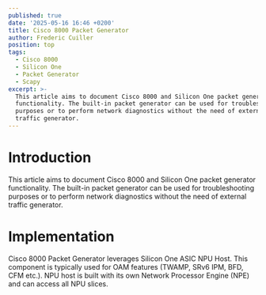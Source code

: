 ```yaml
---
published: true
date: '2025-05-16 16:46 +0200'
title: Cisco 8000 Packet Generator
author: Frederic Cuiller
position: top
tags:
  - Cisco 8000
  - Silicon One
  - Packet Generator
  - Scapy
excerpt: >-
  This article aims to document Cisco 8000 and Silicon One packet generator
  functionality. The built-in packet generator can be used for troubleshooting
  purposes or to perform network diagnostics without the need of external
  traffic generator.
---
```

# Introduction
This article aims to document Cisco 8000 and Silicon One packet generator functionality. The built-in packet generator can be used for troubleshooting purposes or to perform network diagnostics without the need of external traffic generator.
# Implementation

Cisco 8000 Packet Generator leverages Silicon One ASIC NPU Host. This component is typically used for OAM features (TWAMP, SRv6 IPM, BFD, CFM etc.). NPU host is built with its own Network Processor Engine (NPE) and can access all NPU slices.
